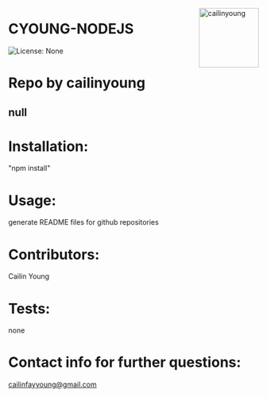 
<a href="https://github.com/cailinyoung" style="float:right"><img src="https://avatars.githubusercontent.com/u/69558358?v=4" alt="cailinyoung" title="cailinyoung" width="120" height="120"></a>
# CYOUNG-NODEJS
![License: None](https://img.shields.io/badge/License-None-brightgreen)

# Repo by cailinyoung
__null__
---

# Installation:
"npm install" 

# Usage:
generate README files for github repositories 

# Contributors:
Cailin Young

# Tests:
none

# Contact info for further questions:
cailinfayyoung@gmail.com

